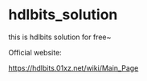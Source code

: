 # hdlbits_solution
this is hdlbits solution for free~



Official website:

https://hdlbits.01xz.net/wiki/Main_Page

